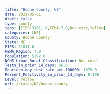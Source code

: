 ```yaml
---
title: "Boone County, NE"
date: 2021-05-01
draft: false
type: county
tags: [FIPS:31011.0,FEMA:7.0,Non-core,Yellow]
categories: [NE]
County: Boone County
State: NE
FIPS: 31011.0
FEMA_Region: 7.0
Population: 5192.0
NCHS_Urban_Rural_Classification: Non-core
Tests_in_prior_14_days: 56.0
Fourteen_day_test_rate_per_100000: 1079.0
Percent_Positivity_in_prior_14_days: 0.196
Level: Yellow
url: /states/NE/boone-county
---
```




